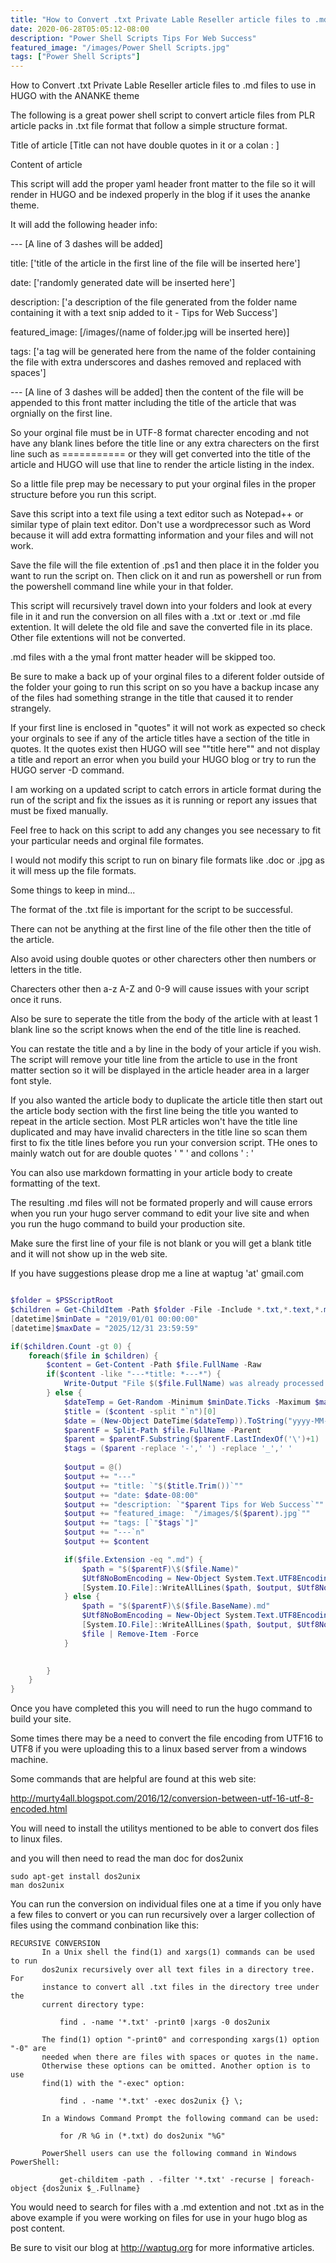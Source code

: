 ```yaml
---
title: "How to Convert .txt Private Lable Reseller article files to .md files to use in HUGO with the ANANKE theme"
date: 2020-06-28T05:05:12-08:00
description: "Power Shell Scripts Tips For Web Success"
featured_image: "/images/Power Shell Scripts.jpg"
tags: ["Power Shell Scripts"]
---
```

How to Convert .txt Private Lable Reseller article files to .md files to use in HUGO with the ANANKE theme

The following is a great power shell script to convert article files from PLR article packs in .txt file format that follow a simple structure format.

Title of article [Title can not have double quotes in it or a colan : ]

Content of article

This script will add the proper yaml header front matter to the file so it will render in HUGO and be indexed properly in the blog if it uses the ananke theme.

It will add the following header info:

---  [A line of 3 dashes will be added]

title: ['title of the article in the first line of the file will be inserted here']

date: ['randomly generated date will be inserted here']

description: ['a description of the file generated from the folder name containing it with a text snip added to it - Tips for Web Success']

featured_image: [/images/(name of folder.jpg will be inserted here)]

tags: ['a tag will be generated here from the name of the folder containing the file with extra underscores and dashes removed and replaced with spaces']

--- [A line of 3 dashes will be added]
then the content of the file will be appended to this front matter including the title of the article that was orgnially on the first line.

So your orginal file must be in UTF-8 format charecter encoding and not have any blank lines before the title line or any extra charecters on the first line such as =========== or they will get converted into the title of the article and HUGO will use that line to render the article listing in the index. 

So a little file prep may be necessary to put your orginal files in the proper structure before you run this script.

Save this script into a text file using a text editor such as Notepad++ or similar type of plain text editor. Don't use a wordprecessor such as Word because it will add extra formatting information and your files and will not work.

Save the file will the file extention of .ps1 and then place it in the folder you want to run the script on.
Then click on it and run as powershell or run from the powershell command line while your in that folder.

This script will recursively travel down into your folders and look at every file in it and run the conversion on all files with a .txt or .text or .md file extention.  It will delete the old file and save the converted file in its place. Other file extentions will not be converted.

.md files with a the ymal front matter header will be skipped too.

Be sure to make a back up of your orginal files to a diferent folder outside of the folder your going to run this script on so you have a backup incase any of the files had something strange in the title that caused it to render strangely.

If your first line is enclosed in "quotes" it will not work as expected so check your orginals to see if any of the article titles have a section of the title in quotes.  It the quotes exist then HUGO will see ""title here"" and not display a title and report an error when you build your HUGO blog or try to run the HUGO server -D command.

I am working on a updated script to catch errors in article format during the run of the script and fix the issues as it is running or report any issues that must be fixed manually.

Feel free to hack on this script to add any changes you see necessary to fit your particular needs and orginal file formates. 

I would not modify this script to run on binary file formats like .doc or .jpg as it will mess up the file formats. 

Some things to keep in mind...

The format of the .txt file is important for the script to be successful.

There can not be anything at the first line of the file other then the title of the article.

Also avoid using double quotes or other charecters other then numbers or letters in the title. 

Charecters other then a-z A-Z and 0-9 will cause issues with your script once it runs.

Also be sure to seperate the title from the body of the article with at least 1 blank line so the script knows when the end of the title line is reached.

You can restate the title and a by line in the body of your article if you wish. The script will remove your title line from the article to use in the front matter section so it will be displayed in the article header area in a larger font style.

If you also wanted the article body to duplicate the article title then start out the article body section with the first line being the title you wanted to repeat in the article section. Most PLR articles won't have the title line duplicated and may have invalid charecters in the title line so scan them first to fix the title lines before you run your conversion script. THe ones to mainly watch out for are double quotes ' " ' and collons ' : ' 

You can also use markdown formatting in your article body to create formatting of the text.

The resulting .md files will not be formated properly and will cause errors when you run your hugo server command to edit your live site and when you run the hugo command to build your production site.


Make sure the first line of your file is not blank or you will get a blank title and it will not show up in the web site.


If you have suggestions please drop me a line at waptug 'at' gmail.com 

```powershell

$folder = $PSScriptRoot
$children = Get-ChildItem -Path $folder -File -Include *.txt,*.text,*.md -Recurse
[datetime]$minDate = "2019/01/01 00:00:00"
[datetime]$maxDate = "2025/12/31 23:59:59"

if($children.Count -gt 0) {
    foreach($file in $children) {
        $content = Get-Content -Path $file.FullName -Raw
        if($content -like "---*title: *---*") {
            Write-Output "File $($file.FullName) was already processed. File skipped."
        } else {
            $dateTemp = Get-Random -Minimum $minDate.Ticks -Maximum $maxDate.Ticks
            $title = ($content -split "`n")[0]
            $date = (New-Object DateTime($dateTemp)).ToString("yyyy-MM-ddTHH:mm:ss")
            $parentF = Split-Path $file.FullName -Parent
            $parent = $parentF.Substring($parentF.LastIndexOf('\')+1)
            $tags = ($parent -replace '-',' ') -replace '_',' '
    
            $output = @()
            $output += "---"
            $output += "title: `"$($title.Trim())`""
            $output += "date: $date-08:00"
            $output += "description: `"$parent Tips for Web Success`""
            $output += "featured_image: `"/images/$($parent).jpg`""
            $output += "tags: [`"$tags`"]"
            $output += "---`n" 
            $output += $content

            if($file.Extension -eq ".md") {
                $path = "$($parentF)\$($file.Name)"
                $Utf8NoBomEncoding = New-Object System.Text.UTF8Encoding $False
                [System.IO.File]::WriteAllLines($path, $output, $Utf8NoBomEncoding)
            } else {
                $path = "$($parentF)\$($file.BaseName).md"
                $Utf8NoBomEncoding = New-Object System.Text.UTF8Encoding $False
                [System.IO.File]::WriteAllLines($path, $output, $Utf8NoBomEncoding)
                $file | Remove-Item -Force
            }

            
        }
    }
}

```

Once you have completed this you will need to run the hugo command to build your site.

Some times there may be a need to convert the file encoding from UTF16 to UTF8 if you were uploading this to a linux based server from a windows machine.

Some commands that are helpful are found at this web site:

http://murty4all.blogspot.com/2016/12/conversion-between-utf-16-utf-8-encoded.html

You will need to install the utilitys mentioned to be able to convert dos files to linux files.

and you will then need to read the man doc for dos2unix

```
sudo apt-get install dos2unix
man dos2unix
```

You can run the conversion on individual files one at a time if you only have a few files to convert or you can run recursively over a larger collection of files using the command conbination like this:

```
RECURSIVE CONVERSION
       In a Unix shell the find(1) and xargs(1) commands can be used to run
       dos2unix recursively over all text files in a directory tree. For
       instance to convert all .txt files in the directory tree under the
       current directory type:

           find . -name '*.txt' -print0 |xargs -0 dos2unix

       The find(1) option "-print0" and corresponding xargs(1) option "-0" are
       needed when there are files with spaces or quotes in the name.
       Otherwise these options can be omitted. Another option is to use
       find(1) with the "-exec" option:

           find . -name '*.txt' -exec dos2unix {} \;

       In a Windows Command Prompt the following command can be used:

           for /R %G in (*.txt) do dos2unix "%G"

       PowerShell users can use the following command in Windows PowerShell:

           get-childitem -path . -filter '*.txt' -recurse | foreach-object {dos2unix $_.Fullname}

```

You would need to search for files with a .md extention and not .txt as in the above example if you were working on files for use in your hugo blog as post content.

Be sure to visit our blog at http://waptug.org for more informative articles.

